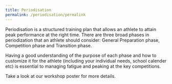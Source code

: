 ```yaml
---
title: Periodisation
permalink: /periodisation/permalink
---
```

Periodisation is a structured training plan that allows an athlete to attain peak performance at the right time.  There are three broad phases in periodization that an athlete should consider: General Preparation phase, Competition phase and Transition phase.  

Having a good understanding of the purpose of each phase and how to customize it for the athlete (including your individual needs, school calender etc) is essential to managing fatigue and peaking at the key competitions. 

Take a look at our workshop poster for more details.  [](/files/workshops-by-tp/Sports%20Leaders%20Workhop_Periodisation.pdf)
